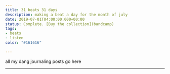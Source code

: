 ```yaml
---
title: 31 beats 31 days
description: making a beat a day for the month of july
date: 2019-07-01T04:00:00.000+00:00
status: Complete. [Buy the collection](bandcamp)
tags:
- beats
- listen
color: "#161616"

---
```


all my dang journaling posts go here



---
